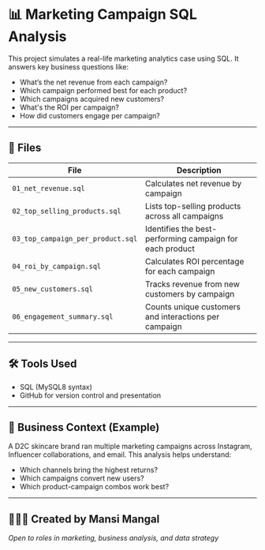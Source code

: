 # 📊 Marketing Campaign SQL Analysis

This project simulates a real-life marketing analytics case using SQL. It answers key business questions like:

- What’s the net revenue from each campaign?
- Which campaign performed best for each product?
- Which campaigns acquired new customers?
- What's the ROI per campaign?
- How did customers engage per campaign?

---

## 📁 Files

| File | Description |
|------|-------------|
| `01_net_revenue.sql` | Calculates net revenue by campaign |
| `02_top_selling_products.sql` | Lists top-selling products across all campaigns |
| `03_top_campaign_per_product.sql` | Identifies the best-performing campaign for each product |
| `04_roi_by_campaign.sql` | Calculates ROI percentage for each campaign |
| `05_new_customers.sql` | Tracks revenue from new customers by campaign |
| `06_engagement_summary.sql` | Counts unique customers and interactions per campaign |

---

## 🛠 Tools Used

- SQL (MySQL8 syntax)
- GitHub for version control and presentation

---

## 🎯 Business Context (Example)

A D2C skincare brand ran multiple marketing campaigns across Instagram, Influencer collaborations, and email. This analysis helps understand:

- Which channels bring the highest returns?
- Which campaigns convert new users?
- Which product-campaign combos work best?

---

## 👩🏻‍💻 Created by Mansi Mangal  
*Open to roles in marketing, business analysis, and data strategy*
